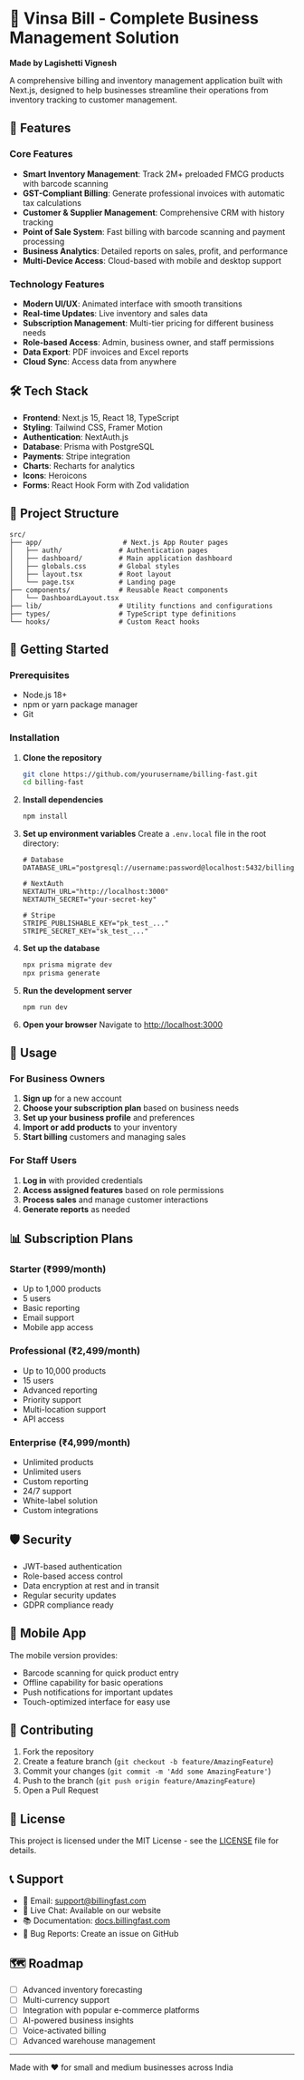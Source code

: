# 🏪 Vinsa Bill - Complete Business Management Solution

**Made by Lagishetti Vignesh**

A comprehensive billing and inventory management application built with Next.js, designed to help businesses streamline their operations from inventory tracking to customer management.

## 🚀 Features

### Core Features
- **Smart Inventory Management**: Track 2M+ preloaded FMCG products with barcode scanning
- **GST-Compliant Billing**: Generate professional invoices with automatic tax calculations
- **Customer & Supplier Management**: Comprehensive CRM with history tracking
- **Point of Sale System**: Fast billing with barcode scanning and payment processing
- **Business Analytics**: Detailed reports on sales, profit, and performance
- **Multi-Device Access**: Cloud-based with mobile and desktop support

### Technology Features
- **Modern UI/UX**: Animated interface with smooth transitions
- **Real-time Updates**: Live inventory and sales data
- **Subscription Management**: Multi-tier pricing for different business needs
- **Role-based Access**: Admin, business owner, and staff permissions
- **Data Export**: PDF invoices and Excel reports
- **Cloud Sync**: Access data from anywhere

## 🛠️ Tech Stack

- **Frontend**: Next.js 15, React 18, TypeScript
- **Styling**: Tailwind CSS, Framer Motion
- **Authentication**: NextAuth.js
- **Database**: Prisma with PostgreSQL
- **Payments**: Stripe integration
- **Charts**: Recharts for analytics
- **Icons**: Heroicons
- **Forms**: React Hook Form with Zod validation

## 📁 Project Structure

```
src/
├── app/                    # Next.js App Router pages
│   ├── auth/              # Authentication pages
│   ├── dashboard/         # Main application dashboard
│   ├── globals.css        # Global styles
│   ├── layout.tsx         # Root layout
│   └── page.tsx           # Landing page
├── components/            # Reusable React components
│   └── DashboardLayout.tsx
├── lib/                   # Utility functions and configurations
├── types/                 # TypeScript type definitions
└── hooks/                 # Custom React hooks
```

## 🚦 Getting Started

### Prerequisites
- Node.js 18+ 
- npm or yarn package manager
- Git

### Installation

1. **Clone the repository**
   ```bash
   git clone https://github.com/yourusername/billing-fast.git
   cd billing-fast
   ```

2. **Install dependencies**
   ```bash
   npm install
   ```

3. **Set up environment variables**
   Create a `.env.local` file in the root directory:
   ```env
   # Database
   DATABASE_URL="postgresql://username:password@localhost:5432/billing_fast"
   
   # NextAuth
   NEXTAUTH_URL="http://localhost:3000"
   NEXTAUTH_SECRET="your-secret-key"
   
   # Stripe
   STRIPE_PUBLISHABLE_KEY="pk_test_..."
   STRIPE_SECRET_KEY="sk_test_..."
   ```

4. **Set up the database**
   ```bash
   npx prisma migrate dev
   npx prisma generate
   ```

5. **Run the development server**
   ```bash
   npm run dev
   ```

6. **Open your browser**
   Navigate to [http://localhost:3000](http://localhost:3000)

## 🎯 Usage

### For Business Owners
1. **Sign up** for a new account
2. **Choose your subscription plan** based on business needs
3. **Set up your business profile** and preferences
4. **Import or add products** to your inventory
5. **Start billing** customers and managing sales

### For Staff Users
1. **Log in** with provided credentials
2. **Access assigned features** based on role permissions
3. **Process sales** and manage customer interactions
4. **Generate reports** as needed

## 📊 Subscription Plans

### Starter (₹999/month)
- Up to 1,000 products
- 5 users
- Basic reporting
- Email support
- Mobile app access

### Professional (₹2,499/month)
- Up to 10,000 products  
- 15 users
- Advanced reporting
- Priority support
- Multi-location support
- API access

### Enterprise (₹4,999/month)
- Unlimited products
- Unlimited users
- Custom reporting
- 24/7 support
- White-label solution
- Custom integrations

## 🛡️ Security

- JWT-based authentication
- Role-based access control
- Data encryption at rest and in transit
- Regular security updates
- GDPR compliance ready

## 📱 Mobile App

The mobile version provides:
- Barcode scanning for quick product entry
- Offline capability for basic operations
- Push notifications for important updates
- Touch-optimized interface for easy use

## 🤝 Contributing

1. Fork the repository
2. Create a feature branch (`git checkout -b feature/AmazingFeature`)
3. Commit your changes (`git commit -m 'Add some AmazingFeature'`)
4. Push to the branch (`git push origin feature/AmazingFeature`)
5. Open a Pull Request

## 📄 License

This project is licensed under the MIT License - see the [LICENSE](LICENSE) file for details.

## 📞 Support

- 📧 Email: support@billingfast.com
- 💬 Live Chat: Available on our website
- 📚 Documentation: [docs.billingfast.com](https://docs.billingfast.com)
- 🐛 Bug Reports: Create an issue on GitHub

## 🗺️ Roadmap

- [ ] Advanced inventory forecasting
- [ ] Multi-currency support  
- [ ] Integration with popular e-commerce platforms
- [ ] AI-powered business insights
- [ ] Voice-activated billing
- [ ] Advanced warehouse management

---

Made with ❤️ for small and medium businesses across India
